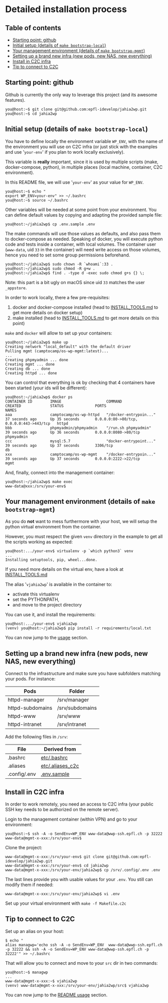 Detailed installation process
=============================

Table of contents
-----------------

<!-- TOC -->

- [Starting point: github](#starting-point-github)
- [Initial setup (details of `make bootstrap-local`)](#initial-setup-details-of-make-bootstrap-local)
- [Your management environment (details of `make bootstrap-mgmt`)](#your-management-environment-details-of-make-bootstrap-mgmt)
- [Setting up a brand new infra (new pods, new NAS, new everything)](#setting-up-a-brand-new-infra-new-pods-new-nas-new-everything)
- [Install in C2C infra](#install-in-c2c-infra)
- [Tip to connect to C2C](#tip-to-connect-to-c2c)

<!-- /TOC -->

## Starting point: github

Github is currently the only way to leverage this project (and its awesome features).

    you@host:~$ git clone git@github.com:epfl-idevelop/jahia2wp.git
    you@host:~$ cd jahia2wp

## Initial setup (details of `make bootstrap-local`)

You have to define locally the environment variable `WP_ENV`, with the name of the environment you will use on C2C infra (or just stick with the examples and use '`your-env`' if you plan to work locally exclusively).

This variable is **really** important, since it is used by multiple scripts (make, docker-compose, python), in multiple places (local machine, container, C2C environment).

In this README file, we will use '`your-env`' as your value for `WP_ENV`.

    you@host:~$ echo "
    export WP_ENV=your-env" >> ~/.bashrc
    you@host:~$ source ~/.bashrc

Other variables will be needed at some point from your environment. You can define default values by copying and adapting the provided sample file:

    you@host:~/jahia2wp$ cp .env.sample .env

The make commands will use those values as defaults, and also pass them to docker-compose as needed. Speaking of docker, you will execute python code and tests inside a container, with local volumes. The container user (`www-data`, uid `33` in the container) will need write access on those volumes, hence you need to set some group permissions beforehand.

    you@host:~/jahia2wp$ sudo chown -R `whoami`:33 .
    you@host:~/jahia2wp$ sudo chmod -R g+w .
    you@host:~/jahia2wp$ find . -type d -exec sudo chmod g+s {} \;

Note: this part is a bit ugly on macOS since uid `33` matches the user `_appstore`.

In order to work locally, there a few pre-requisites:

1. docker and docker-compose installed (head to [INSTALL_TOOLS.md](./INSTALL_TOOLS.md) to get more details on docker setup)
1. make installed (head to [INSTALL_TOOLS.md](./INSTALL_TOOLS.md#make) to get more details on this point)

`make` and `docker` will allow to set up your containers:

    you@host:~/jahia2wp$ make up
    Creating network "local_default" with the default driver
    Pulling mgmt (camptocamp/os-wp-mgmt:latest)...
    ...
    Creating phpmyadmin ... done
    Creating mgmt ... done
    Creating db ... done
    Creating httpd ... done

You can control that everything is ok by checking that 4 containers have been started (your ids will be different):

    you@host:~/jahia2wp$ docker ps
    CONTAINER ID        IMAGE                    COMMAND                  CREATED             STATUS              PORTS                                      NAMES
    aaa                 camptocamp/os-wp-httpd   "/docker-entrypoin..."   37 seconds ago      Up 35 seconds       0.0.0.0:80->80/tcp, 0.0.0.0:443->443/tcp   httpd
    bbb                 phpmyadmin/phpmyadmin    "/run.sh phpmyadmin"     39 seconds ago      Up 36 seconds       0.0.0.0:8080->80/tcp                       phpmyadmin
    ccc                 mysql:5.7                "docker-entrypoint..."   39 seconds ago      Up 37 seconds       3306/tcp                                   db
    xxx                 camptocamp/os-wp-mgmt    "/docker-entrypoin..."   39 seconds ago      Up 37 seconds       0.0.0.0:2222->22/tcp                       mgmt

And, finally, connect into the management container:

    you@host:~/jahia2wp$ make exec
    www-data@xxx:/srv/your-env$

## Your management environment (details of `make bootstrap-mgmt`)

As you do **not** want to mess furthermore with your host, we will setup the python virtual environment from the container.

However, you must respect the given `venv` directory in the example to get all the scripts working as expected:

    you@host:.../your-env$ virtualenv -p `which python3` venv
    ...
    Installing setuptools, pip, wheel...done.

If you need more details on the virtual env, have a look at [INSTALL_TOOLS.md](./INSTALL_TOOLS.md#python-virtualenv)

The alias '`vjahia2wp`' is available in the container to:

- activate this virtualenv
- set the PYTHONPATH,
- and move to the project directory

You can use it, and install the requirements:

    you@host:.../your-env$ vjahia2wp
    (venv) you@host:~/jahia2wp$ pip install -r requirements/local.txt

You can now jump to the [usage](#usage) section.

## Setting up a brand new infra (new pods, new NAS, new everything)

Connect to the infrastructure and make sure you have subfolders matching your pods. For instance:

Pods | Folder
-----|-------
httpd-manager | /srv/manager
httpd-subdomains | /srv/subdomains
httpd-www | /srv/www
httpd-intranet | /srv/intranet

Add the following files in `/srv`:

File | Derived from
-----|-------------
.bashrc | [etc/.bashrc](../etc/.bashrc)
.aliases | [etc/.aliases_c2c](../etc/.aliases_c2c)
.config/.env | [.env.sample](../etc/.env.sample)


## Install in C2C infra

In order to work remotely, you need an access to C2C infra (your public SSH key needs to be authorized on the remote server).

Login to the management container (within VPN) and go to your environment:

    you@host:~$ ssh -A -o SendEnv=WP_ENV www-data@wwp-ssh.epfl.ch -p 32222
    www-data@mgmt-x-xxx:/srv/your-env$

Clone the project:

    www-data@mgmt-x-xxx:/srv/your-env$ git clone git@github.com:epfl-idevelop/jahia2wp.git
    www-data@mgmt-x-xxx:/srv/your-env$ cd jahia2wp
    www-data@mgmt-x-xxx:/srv/your-env/jahia2wp$ cp /srv/.config/.env .env

The last lines provide you with usable values for your `.env`. You still can modify them if needed:

    www-data@mgmt-x-xxx:/srv/your-env/jahia2wp$ vi .env

Set up your virtual environment with `make -f Makefile.c2c`


## Tip to connect to C2C

Set up an alias on your host:

    $ echo "
    alias managwp='echo ssh -A -o SendEnv=WP_ENV  www-data@wwp-ssh.epfl.ch -p 32222 && ssh -A -o SendEnv=WP_ENV www-data@wwp-ssh.epfl.ch -p 32222'" >> ~/.bashrc

That will allow you to connect and move to your `src` dir in two commands:

    you@host:~$ managwp
    ...
    www-data@mgmt-x-xxx:~$ vjahia2wp
    (venv) www-data@mgmt-x-xxx:/srv/your-env/jahia2wp/src$ vjahia2wp

You can now jump to the [README usage](../README.md#usage) section.
